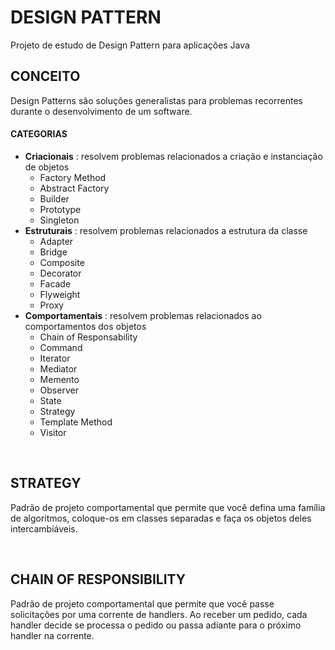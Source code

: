 # **DESIGN PATTERN**
Projeto de estudo de Design Pattern para aplicações Java

## **CONCEITO**
Design Patterns são soluções generalistas para problemas recorrentes durante o desenvolvimento de um software.

#### **CATEGORIAS**
- **Criacionais** : resolvem problemas relacionados a criação e instanciação de objetos
    - Factory Method
    - Abstract Factory
    - Builder
    - Prototype
    - Singleton
- **Estruturais** : resolvem problemas relacionados a estrutura da classe
    - Adapter
    - Bridge
    - Composite
    - Decorator
    - Facade
    - Flyweight
    - Proxy
- **Comportamentais** : resolvem problemas relacionados ao comportamentos dos objetos
    - Chain of Responsability
    - Command
    - Iterator
    - Mediator
    - Memento
    - Observer
    - State
    - Strategy
    - Template Method
    - Visitor

&nbsp;
## **STRATEGY**
Padrão de projeto comportamental que permite que você defina uma família de algoritmos, coloque-os em classes separadas e faça os objetos deles intercambiáveis.

&nbsp;
## **CHAIN OF RESPONSIBILITY**
Padrão de projeto comportamental que permite que você passe solicitações por uma corrente de handlers. Ao receber um pedido, cada handler decide se processa o pedido ou passa adiante para o próximo handler na corrente.
